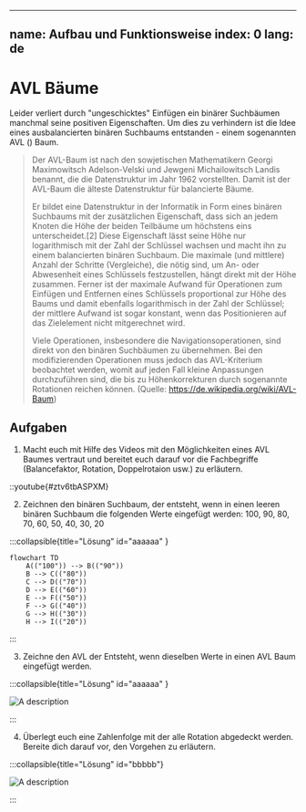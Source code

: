 
---
name: Aufbau und Funktionsweise
index: 0
lang: de
---


# AVL Bäume
Leider verliert durch "ungeschicktes" Einfügen ein binärer Suchbäumen manchmal seine positiven Eigenschaften. Um dies zu verhindern ist die Idee eines ausbalancierten binären Suchbaums entstanden - einem sogenannten AVL () Baum.

>Der AVL-Baum ist nach den sowjetischen Mathematikern Georgi Maximowitsch Adelson-Velski und Jewgeni Michailowitsch Landis benannt, die die Datenstruktur im Jahr 1962 vorstellten. Damit ist der AVL-Baum die älteste Datenstruktur für balancierte Bäume.
>
>Er bildet eine Datenstruktur in der Informatik in Form eines binären Suchbaums mit der zusätzlichen Eigenschaft, dass sich an jedem Knoten die Höhe der beiden Teilbäume um höchstens eins unterscheidet.[2] Diese Eigenschaft lässt seine Höhe nur logarithmisch mit der Zahl der Schlüssel wachsen und macht ihn zu einem balancierten binären Suchbaum. Die maximale (und mittlere) Anzahl der Schritte (Vergleiche), die nötig sind, um An- oder Abwesenheit eines Schlüssels festzustellen, hängt direkt mit der Höhe zusammen. Ferner ist der maximale Aufwand für Operationen zum Einfügen und Entfernen eines Schlüssels proportional zur Höhe des Baums und damit ebenfalls logarithmisch in der Zahl der Schlüssel; der mittlere Aufwand ist sogar konstant, wenn das Positionieren auf das Zielelement nicht mitgerechnet wird.
>
>Viele Operationen, insbesondere die Navigationsoperationen, sind direkt von den binären Suchbäumen zu übernehmen. Bei den modifizierenden Operationen muss jedoch das AVL-Kriterium beobachtet werden, womit auf jeden Fall kleine Anpassungen durchzuführen sind, die bis zu Höhenkorrekturen durch sogenannte Rotationen reichen können. (Quelle: https://de.wikipedia.org/wiki/AVL-Baum)


## Aufgaben

1. Macht euch mit Hilfe des Videos mit den Möglichkeiten eines AVL Baumes vertraut und bereitet euch darauf vor die Fachbegriffe (Balancefaktor, Rotation, Doppelrotaion usw.) zu erläutern.

::youtube{#ztv6tbASPXM}

2. Zeichnen den binären Suchbaum, der entsteht, wenn in einen leeren binären Suchbaum die folgenden Werte eingefügt werden: 100, 90, 80, 70, 60, 50, 40, 30, 20

:::collapsible{title="Lösung" id="aaaaaa" }
```mermaid
flowchart TD
    A(("100")) --> B(("90"))
    B --> C(("80"))
    C --> D(("70"))
    D --> E(("60"))
    E --> F(("50"))
    F --> G(("40"))
    G --> H(("30"))
    H --> I(("20"))
```
:::

3. Zeichne den AVL der Entsteht, wenn dieselben Werte in einen AVL Baum eingefügt werden.

:::collapsible{title="Lösung" id="aaaaaa" }

![A description](/Bilder/lineare-datenstrukturen/avl/avlBaum1.jpeg)

:::

4. Überlegt euch eine Zahlenfolge mit der alle Rotation abgedeckt werden. Bereite dich darauf vor, den Vorgehen zu erläutern.

:::collapsible{title="Lösung" id="bbbbb"}

![A description](/Bilder/lineare-datenstrukturen/avl/avlBaum2.jpeg)

:::